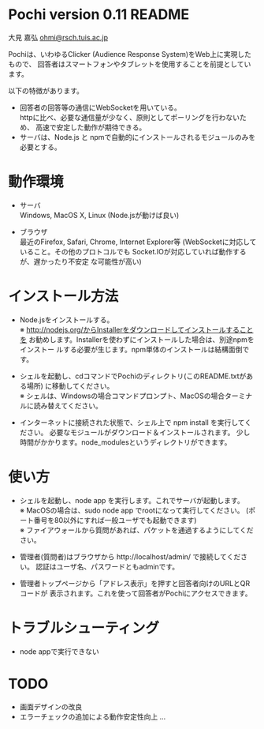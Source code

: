 ﻿# Pochi version 0.11 README  
大見 嘉弘 <ohmi@rsch.tuis.ac.jp>

Pochiは、いわゆるClicker (Audience Response System)をWeb上に実現したもので、
回答者はスマートフォンやタブレットを使用することを前提としています。

以下の特徴があります。
* 回答者の回答等の通信にWebSocketを用いている。  
  httpに比べ、必要な通信量が少なく、原則としてポーリングを行わないため、
  高速で安定した動作が期待できる。
* サーバは、Node.js と npmで自動的にインストールされるモジュールのみを必要とする。

# 動作環境
* サーバ  
	Windows, MacOS X, Linux (Node.jsが動けば良い)

* ブラウザ  
	最近のFirefox, Safari, Chrome, Internet Explorer等
	(WebSocketに対応していること。その他のプロトコルでも
	 Socket.IOが対応していれば動作するが、遅かったり不安定
	 な可能性が高い)

# インストール方法
* Node.jsをインストールする。  
※ http://nodejs.org/からInstallerをダウンロードしてインストールすることを
お勧めします。Installerを使わずにインストールした場合は、別途npmをインストー
ルする必要が生じます。npm単体のインストールは結構面倒です。

* シェルを起動し、cdコマンドでPochiのディレクトリ(このREADME.txtがある場所)
に移動してください。  
※ シェルは、Windowsの場合コマンドプロンプト、MacOSの場合ターミナルに読み替えてください。

* インターネットに接続された状態で、シェル上で npm install を実行してください。
必要なモジュールがダウンロード＆インストールされます。
少し時間がかかります。node_modulesというディレクトリができます。

# 使い方
* シェルを起動し、node app を実行します。これでサーバが起動します。  
※ MacOSの場合は、sudo node app でrootになって実行してください。
(ポート番号を80以外にすれば一般ユーザでも起動できます)  
※ ファイアウォールから質問があれば、パケットを通過するようにしてください。

* 管理者(質問者)はブラウザから http://localhost/admin/ で接続してください。
認証はユーザ名、パスワードともadminです。
* 管理者トップページから「アドレス表示」を押すと回答者向けのURLとQRコードが
表示されます。これを使って回答者がPochiにアクセスできます。

# トラブルシューティング
* node appで実行できない  



# TODO
* 画面デザインの改良
* エラーチェックの追加による動作安定性向上
…
